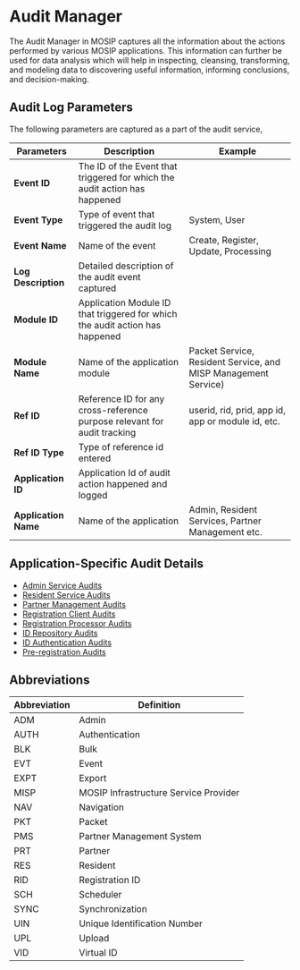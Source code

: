 # Audit Manager
The Audit Manager in MOSIP captures all the information about the actions performed by various MOSIP applications. This information can further be used for data analysis which will help in inspecting, cleansing, transforming, and modeling data to discovering useful information, informing conclusions, and decision-making.

## Audit Log Parameters
The following parameters are captured as a part of the audit service, 

Parameters | Description | Example
-----------|-------------|----------
**Event ID** | The ID of the Event that triggered for which the audit action has happened | 
**Event Type** | Type of event that triggered the audit log | System, User  
**Event Name** | Name of the event | Create, Register, Update, Processing
**Log Description** | Detailed description of the audit event captured | 
**Module ID** | Application Module ID that triggered for which the audit action has happened | 
**Module Name** | Name of the application module | Packet Service, Resident Service, and MISP Management Service)
**Ref ID** | Reference ID for any cross-reference purpose relevant for audit tracking | userid, rid, prid, app id, app or module id, etc.
**Ref ID Type** | Type of reference id entered |
**Application ID** | Application Id of audit action happened and logged | 
**Application Name** | Name of the application | Admin, Resident Services, Partner Management etc.

## Application-Specific Audit Details

* [Admin Service Audits](Admin-Service-Audits.md)
* [Resident Service Audits](Resident-Service-Audits.md)
* [Partner Management Audits](Partner-Management-Audits.md)
* [Registration Client Audits](Registration-Client-Audits.md)
* [Registration Processor Audits](audits/Registration-Processor-Audits.md)
* [ID Repository Audits](audits/ID-Repository-Audits.md)
* [ID Authentication Audits](audits/ID-Authentication-Audits.md)
* [Pre-registration Audits](audits/Pre-Registration-Audits.md)

## Abbreviations
Abbreviation | Definition
-------------|-------------
ADM | Admin
AUTH | Authentication
BLK	| Bulk
EVT | Event
EXPT | Export
MISP | MOSIP Infrastructure Service Provider
NAV | Navigation
PKT	| Packet
PMS | Partner Management System
PRT | Partner
RES	| Resident
RID	| Registration ID
SCH | Scheduler
SYNC | Synchronization
UIN	| Unique Identification Number
UPL | Upload
VID	| Virtual ID
